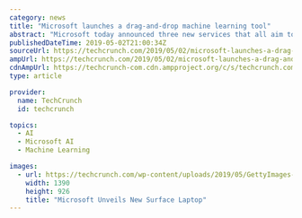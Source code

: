 ```yaml
---
category: news
title: "Microsoft launches a drag-and-drop machine learning tool"
abstract: "Microsoft today announced three new services that all aim to simplify the process of machine learning. These range from a new interface for a tool that completely automates the process of creating models, to a new no-code visual interface for building, training and deploying models, all the way to hosted Jupyter-style notebooks for advanced users. Getting started with machine learning is hard. Even to run the most basic of experiments takes a..."
publishedDateTime: 2019-05-02T21:00:34Z
sourceUrl: https://techcrunch.com/2019/05/02/microsoft-launches-a-drag-and-drop-machine-learning-tool-and-hosted-jupyter-notebooks/
ampUrl: https://techcrunch.com/2019/05/02/microsoft-launches-a-drag-and-drop-machine-learning-tool-and-hosted-jupyter-notebooks/amp/
cdnAmpUrl: https://techcrunch-com.cdn.ampproject.org/c/s/techcrunch.com/2019/05/02/microsoft-launches-a-drag-and-drop-machine-learning-tool-and-hosted-jupyter-notebooks/amp/
type: article

provider:
  name: TechCrunch
  id: techcrunch

topics:
  - AI
  - Microsoft AI
  - Machine Learning

images:
  - url: https://techcrunch.com/wp-content/uploads/2019/05/GettyImages-675949746.jpg?w=730&crop=1
    width: 1390
    height: 926
    title: "Microsoft Unveils New Surface Laptop"
---
```

